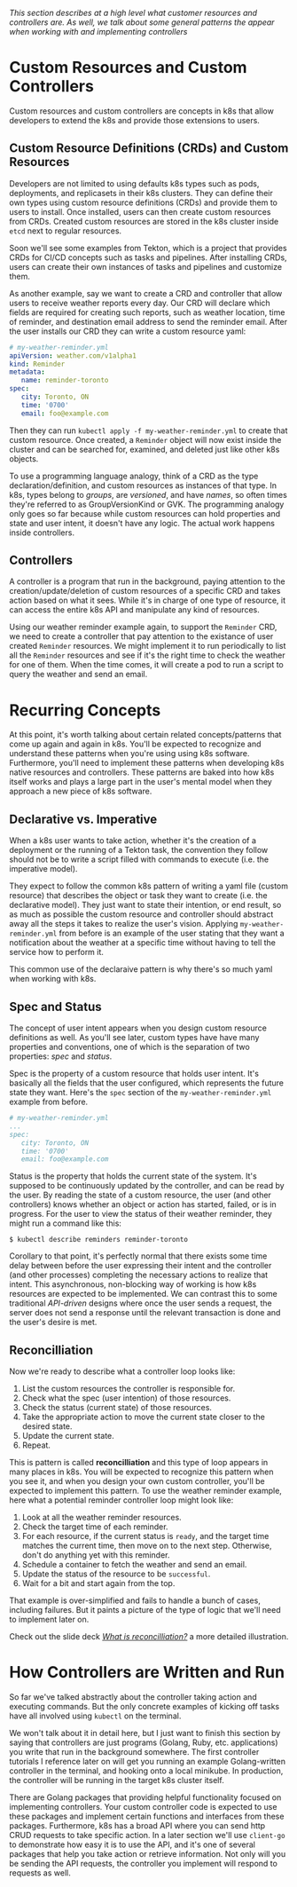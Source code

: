 *This section describes at a high level what customer resources and controllers are. As well, we talk about some general patterns the appear when working with and implementing controllers*

# Custom Resources and Custom Controllers
Custom resources and custom controllers are concepts in k8s that allow developers to extend the k8s and provide those extensions to users.

## Custom Resource Definitions (CRDs) and Custom Resources
Developers are not limited to using defaults k8s types such as pods, deployments, and replicasets in their k8s clusters. They can define their own types using custom resource definitions (CRDs) and provide them to users to install. Once installed, users can then create custom resources from CRDs. Created custom resources are stored in the k8s cluster inside `etcd` next to regular resources.

Soon we'll see some examples from Tekton, which is a project that provides CRDs for CI/CD concepts such as tasks and pipelines. After installing CRDs, users can create their own instances of tasks and pipelines and customize them.

As another example, say we want to create a CRD and controller that allow users to receive weather reports every day. Our CRD will declare which fields are required for creating such reports, such as weather location, time of reminder, and destination email address to send the reminder email. After the user installs our CRD they can write a custom resource yaml:

```yaml
# my-weather-reminder.yml
apiVersion: weather.com/v1alpha1
kind: Reminder
metadata:
   name: reminder-toronto
spec:
   city: Toronto, ON
   time: '0700'
   email: foo@example.com
```

Then they can run `kubectl apply -f my-weather-reminder.yml` to create that custom resource. Once created, a `Reminder` object will now exist inside the cluster and can be searched for, examined, and deleted just like other k8s objects.

To use a programming language analogy, think of a CRD as the type declaration/definition, and custom resources as instances of that type. In k8s, types belong to *groups*, are *versioned*, and have *names*, so often times they're referred to as GroupVersionKind or GVK. The programming analogy only goes so far because while custom resources can hold properties and state and user intent, it doesn't have any logic. The actual work happens inside controllers. 

## Controllers
A controller is a program that run in the background, paying attention to the creation/update/deletion of custom resources of a specific CRD and takes action based on what it sees. While it's in charge of one type of resource, it can access the entire k8s API and manipulate any kind of resources.

Using our weather reminder example again, to support the `Reminder` CRD, we need to create a controller that pay attention to the existance of user created `Reminder` resources. We might implement it to run periodically to list all the `Reminder` resources and see if it's the right time to check the weather for one of them. When the time comes, it will create a pod to run a script to query the weather and send an email.

# Recurring Concepts
At this point, it's worth talking about certain related concepts/patterns that come up again and again in k8s. You'll be expected to recognize and understand these patterns when you're using using k8s software. Furthermore, you'll need to implement these patterns when developing k8s native resources and controllers. These patterns are baked into how k8s itself works and plays a large part in the user's mental model when they approach a new piece of k8s software. 

## Declarative vs. Imperative
When a k8s user wants to take action, whether it's the creation of a deployment or the running of a Tekton task, the convention they follow should not be to write a script filled with commands to execute (i.e. the imperative model).

They expect to follow the common k8s pattern of writing a yaml file (custom resource) that describes the object or task they want to create (i.e. the declarative model). They just want to state their intention, or end result, so as much as possible the custom resource and controller should abstract away all the steps it takes to realize the user's vision. Applying `my-weather-reminder.yml` from before is an example of the user stating that they want a notification about the weather at a specific time without having to tell the service how to perform it.

This common use of the declaraive pattern is why there's so much yaml when working with k8s.

## Spec and Status
The concept of user intent appears when you design custom resource definitions as well. As you'll see later, custom types have have many properties and conventions, one of which is the separation of two properties: *spec* and *status*.

Spec is the property of a custom resource that holds user intent. It's basically all the fields that the user configured, which represents the future state they want. Here's the `spec` section of the `my-weather-reminder.yml` example from before.

```yaml
# my-weather-reminder.yml
...
spec:
   city: Toronto, ON
   time: '0700'
   email: foo@example.com
```

Status is the property that holds the current state of the system. It's supposed to be continuously updated by the controller, and can be read by the user. By reading the state of a custom resource, the user (and other controllers) knows whether an object or action has started, failed, or is in progress. For the user to view the status of their weather reminder, they might run a command like this:

```
$ kubectl describe reminders reminder-toronto
```

Corollary to that point, it's perfectly normal that there exists some time delay between before the user expressing their intent and the controller (and other processes) completing the necessary actions to realize that intent. This asynchronous, non-blocking way of working is how k8s resources are expected to be implemented. We can contrast this to some traditional *API-driven* designs where once the user sends a request, the server does not send a response until the relevant transaction is done and the user's desire is met.

## Reconcilliation
Now we're ready to describe what a controller loop looks like:
1. List the custom resources the controller is responsible for.
2. Check what the spec (user intention) of those resources.
3. Check the status (current state) of those resources.
4. Take the appropriate action to move the current state closer to the desired state.
5. Update the current state.
6. Repeat.

This is pattern is called **reconcilliation** and this type of loop appears in many places in k8s. You will be expected to recognize this pattern when you see it, and when you design your own custom controller, you'll be expected to implement this pattern. To use the weather reminder example, here what a potential reminder controller loop might look like:

1. Look at all the weather reminder resources.
2. Check the target time of each reminder.
3. For each resource, if the current status is `ready`, and the target time matches the current time, then move on to the next step. Otherwise, don't do anything yet with this reminder.
4. Schedule a container to fetch the weather and send an email.
5. Update the status of the resource to be `successful`.
6. Wait for a bit and start again from the top.

That example is over-simplified and fails to handle a bunch of cases, including failures. But it paints a picture of the type of logic that we'll need to implement later on.

Check out the slide deck [*What is reconcilliation?*](https://speakerdeck.com/thockin/kubernetes-what-is-reconciliation) a more detailed illustration.

# How Controllers are Written and Run
So far we've talked abstractly about the controller taking action and executing commands. But the only concrete examples of kicking off tasks have all involved using `kubectl` on the terminal.

We won't talk about it in detail here, but I just want to finish this section by saying that controllers are just programs (Golang, Ruby, etc. applications) you write that run in the background somewhere. The first controller tutorials I reference later on will get you running an example Golang-written controller in the terminal, and hooking onto a local minikube. In production, the controller will be running in the target k8s cluster itself.

There are Golang packages that providing helpful functionality focused on implementing controllers. Your custom controller code is expected to use these packages and implement certain functions and interfaces from these packages. Furthermore, k8s has a broad API where you can send http CRUD requests to take specific action. In a later section we'll use `client-go` to demonstrate how easy it is to use the API, and it's one of several packages that help you take action or retrieve information. Not only will you be sending the API requests, the controller you implement will respond to requests as well.
